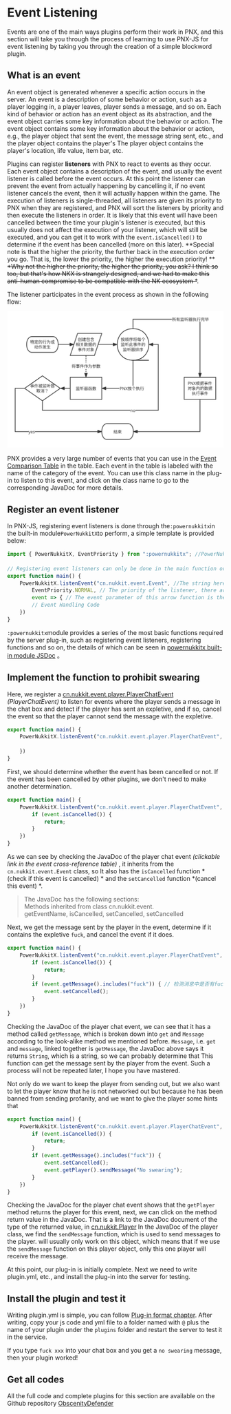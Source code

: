 # Event Listening

Events are one of the main ways plugins perform their work in PNX, and this section will take you through the process of learning to use PNX-JS for event listening by taking you through the creation of a simple blockword plugin.

## What is an event  

An event object is generated whenever a specific action occurs in the server. An event is a description of some behavior or action, such as a player logging in, a
player leaves, player sends a message, and so on. Each kind of behavior or action has an event object as its abstraction, and the event object carries some key information about the behavior or action.
The event object contains some key information about the behavior or action, e.g., the player object that sent the event, the message string sent, etc., and the player object contains the player's
The player object contains the player's location, life value, item bar, etc.

Plugins can register **listeners** with PNX to react to events as they occur. Each event object contains a description of the event, and usually the event listener is called before the event occurs.
At this point the listener can prevent the event from actually happening by cancelling it, if no event listener cancels the event, then it will actually happen within the game.
The execution of listeners is single-threaded, all listeners are given its priority to PNX when they are registered, and PNX will sort the listeners by priority and then execute the listeners in order.
It is likely that this event will have been cancelled between the time your plugin's listener is executed, but this usually does not affect the execution of your listener, which will still be executed, and you can get it to work with the
`event.isCancelled()` to determine if the event has been cancelled (more on this later).
**Special note is that the higher the priority, the further back in the execution order you go. That is, the lower the priority, the higher the execution priority! **   
~~*Why not the higher the priority, the higher the priority, you ask? I think so too, but that's how NKX is strangely designed, and we had to make this anti-human compromise to be compatible with the NK ecosystem *~~.

The listener participates in the event process as shown in the following flow:

![PNX事件流程图](../../../image/js_tutorial/PNX事件流程图.svg)  

PNX provides a very large number of events that you can use in the [Event Comparison Table](../../res/事件对照表.html) in the table. Each event in the table is labeled with the name of the category of the event.
You can use this class name in the plug-in to listen to this event, and click on the class name to go to the corresponding JavaDoc for more details.

## Register an event listener

In PNX-JS, registering event listeners is done through the`:powernukkitx`in the built-in module`PowerNukkitX`to perform, a simple template is provided below:

```javascript
import { PowerNukkitX, EventPriority } from ":powernukkitx"; //PowerNukkitX and EventPriority are both in the :powernukkitx built-in module

// Registering event listeners can only be done in the main function or after the main function has been executed
export function main() {
    PowerNukkitX.listenEvent("cn.nukkit.event.Event", //The string here writes the class name of the event, which is available in the event cross-reference table
        EventPriority.NORMAL, // The priority of the listener, there are LOWEST LOW NORMAL HIGH HIGHEST MONITOR six levels, LOW first, MONITOR last
        event => { // The event parameter of this arrow function is the event object, the type of which is the class of the event you wrote above
        // Event Handling Code
    })
}
```

`:powernukkitx`module provides a series of the most basic functions required by the server plug-in, such as registering event listeners, registering functions and so on, the details of which can be seen in
[powernukkitx built-in module JSDoc](../inner-module/powernukkitx.html) 。  

## Implement the function to prohibit swearing

Here, we register a [cn.nukkit.event.player.PlayerChatEvent](https://javadoc.io/doc/cn.powernukkitx/powernukkitx/latest/cn/nukkit/event/player/PlayerChatEvent.html)
*(PlayerChatEvent)* to listen for events where the player sends a message in the chat box and detect if the player has sent an expletive, and if so, cancel the event so that the player cannot
send the message with the expletive.

```javascript
export function main() {
    PowerNukkitX.listenEvent("cn.nukkit.event.player.PlayerChatEvent", EventPriority.NORMAL, event => {
        
    })
}
```

First, we should determine whether the event has been cancelled or not. If the event has been cancelled by other plugins, we don't need to make another determination.

```javascript
export function main() {
    PowerNukkitX.listenEvent("cn.nukkit.event.player.PlayerChatEvent", EventPriority.NORMAL, event => {
        if (event.isCancelled()) {
            return;
        }
    })
}
```

As we can see by checking the JavaDoc of the player chat event *(clickable link in the event cross-reference table)* , it inherits from the `cn.nukkit.event.Event` class, so
It also has the `isCancelled` function *(check if this event is cancelled) * and the `setCancelled` function *(cancel this event) *.

> The JavaDoc has the following sections:  
> Methods inherited from class cn.nukkit.event.  
> getEventName, isCancelled, setCancelled, setCancelled

Next, we get the message sent by the player in the event, determine if it contains the expletive `fuck`, and cancel the event if it does.

```javascript
export function main() {
    PowerNukkitX.listenEvent("cn.nukkit.event.player.PlayerChatEvent", EventPriority.NORMAL, event => {
        if (event.isCancelled()) {
            return;
        }
        if (event.getMessage().includes("fuck")) { // 检测消息中是否有fuck
            event.setCancelled();
        }
    })
}
```

Checking the JavaDoc of the player chat event, we can see that it has a method called `getMessage`, which is broken down into `get` and `Message` according to the look-alike method we mentioned before.
`Message`, i.e. `get` and `message`, linked together is `getMessage`, the JavaDoc above says it returns `String`, which is a string, so we can probably determine that
This function can get the message sent by the player from the event. Such a process will not be repeated later, I hope you have mastered.

Not only do we want to keep the player from sending out, but we also want to let the player know that he is not networked out but because he has been banned from sending profanity, and we want to give the player some hints that

```javascript
export function main() {
    PowerNukkitX.listenEvent("cn.nukkit.event.player.PlayerChatEvent", EventPriority.NORMAL, event => {
        if (event.isCancelled()) {
            return;
        }
        if (event.getMessage().includes("fuck")) {
            event.setCancelled();
            event.getPlayer().sendMessage("No swearing");
        }
    })
}
```

Checking the JavaDoc for the player chat event shows that the `getPlayer` method returns the player for this event, next, we can click on the method return value in the JavaDoc.
That is a link to the JavaDoc document of the type of the returned value, in [cn.nukkit.Player](https://javadoc.io/doc/cn.powernukkitx/powernukkitx/latest/cn/nukkit/Player.html)
In the JavaDoc of the player class, we find the `sendMessage` function, which is used to send messages to the player.
will usually only work on this object, which means that if we use the `sendMessage` function on this player object, only this one player will receive the message.

At this point, our plug-in is initially complete. Next we need to write plugin.yml, etc., and install the plug-in into the server for testing.

## Install the plugin and test it  

Writing plugin.yml is simple, you can follow [Plug-in format chapter](../插件格式.html).
After writing, copy your js code and yml file to a folder named with `@` plus the name of your plugin under the `plugins` folder and restart the server to test it in the service.

If you type `fuck xxx` into your chat box and you get a `no swearing` message, then your plugin worked!

## Get all codes  

All the full code and complete plugins for this section are available on the Github repository [ObscenityDefender](https://github.com/PowerNukkitX/ObscenityDefender)

